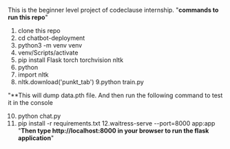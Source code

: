This is the beginner level project of codeclause internship.
"**commands to run this repo**"
1. clone this repo
2. cd chatbot-deployment
3. python3 -m venv venv
4. venv/Scripts/activate
5. pip install Flask torch torchvision nltk
6.  python
7.  import nltk
8.  nltk.download('punkt_tab')
9.python train.py

"**This will dump data.pth file. And then run the following command to test it in the console

10. python chat.py
11. pip install -r requirements.txt
12.waitress-serve --port=8000 app:app
"**Then type http://localhost:8000 in your browser to run the flask application**"
